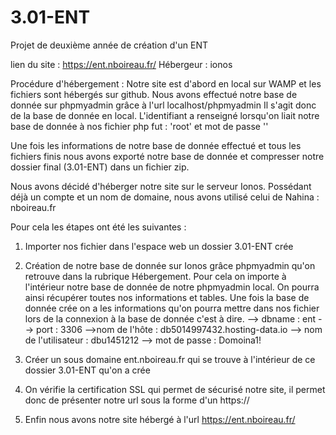 # 3.01-ENT
Projet de deuxième année de création d'un ENT

lien du site : https://ent.nboireau.fr/ 
Hébergeur : ionos

Procédure d'hébergement : 
Notre site est d'abord en local sur WAMP et les fichiers sont hébergés sur github. 
Nous avons effectué notre base de donnée sur phpmyadmin grâce à l'url localhost/phpmyadmin
Il s'agit donc de la base de donnée en local. 
L'identifiant a renseigné lorsqu'on liait notre base de donnée à nos fichier php fut : 'root' et mot de passe ''

Une fois les informations de notre base de donnée effectué et tous les fichiers finis nous avons exporté notre base de donnée et compresser notre dossier final (3.01-ENT) dans un fichier zip. 

Nous avons décidé d'héberger notre site sur le serveur Ionos. 
Possédant déjà un compte et un nom de domaine, nous avons utilisé celui de Nahina : nboireau.fr

Pour cela les étapes ont été les suivantes : 
1) Importer nos fichier dans l'espace web un dossier 3.01-ENT crée
2) Création de notre base de donnée sur Ionos grâce phpmyadmin qu'on retrouve dans la rubrique Hébergement. Pour cela on importe à l'intérieur notre base de donnée de notre phpmyadmin local. On pourra ainsi récupérer toutes nos informations et tables. 
Une fois la base de donnée crée on a les informations qu'on pourra mettre dans nos fichier lors de la connexion à la base de donnée c'est à dire.
   --> dbname : ent
   --> port : 3306
   -->nom de l'hôte : db5014997432.hosting-data.io
   --> nom de l'utilisateur : dbu1451212
   --> mot de passe : Domoina1!

3) Créer un sous domaine ent.nboireau.fr qui se trouve à l'intérieur de ce dossier 3.01-ENT qu'on a crée
4) On vérifie la certification SSL qui permet de sécurisé notre site, il permet donc de présenter notre url sous la forme d'un https://
5) Enfin nous avons notre site hébergé à l'url  https://ent.nboireau.fr/ 

